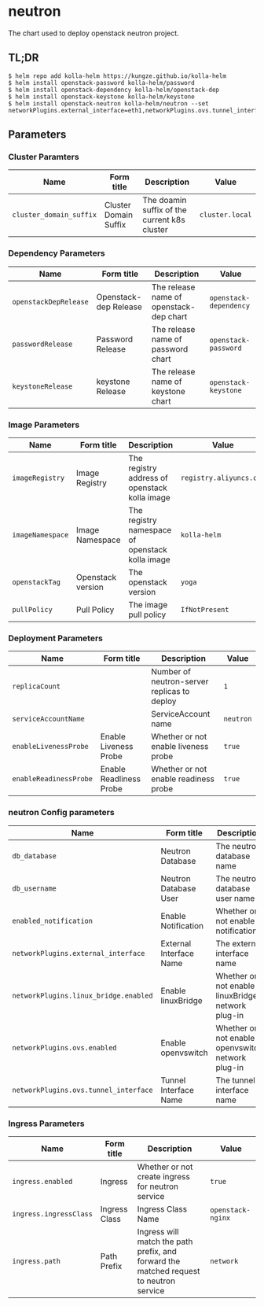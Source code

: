 
# neutron

The chart used to deploy openstack neutron project.

## TL;DR

```shell
$ helm repo add kolla-helm https://kungze.github.io/kolla-helm
$ helm install openstack-password kolla-helm/password
$ helm install openstack-dependency kolla-helm/openstack-dep
$ helm install openstack-keystone kolla-helm/keystone
$ helm install openstack-neutron kolla-helm/neutron --set networkPlugins.external_interface=eth1,networkPlugins.ovs.tunnel_interface=eth2
```

## Parameters

### Cluster Paramters

| Name                    | Form title            | Description                                  | Value           |
| ----------------------- | --------------------- | -------------------------------------------- | --------------- |
| `cluster_domain_suffix` | Cluster Domain Suffix | The doamin suffix of the current k8s cluster | `cluster.local` |


### Dependency Parameters

| Name                  | Form title            | Description                             | Value                  |
| --------------------- | --------------------- | --------------------------------------- | ---------------------- |
| `openstackDepRelease` | Openstack-dep Release | The release name of openstack-dep chart | `openstack-dependency` |
| `passwordRelease`     | Password Release      | The release name of password chart      | `openstack-password`   |
| `keystoneRelease`     | keystone Release      | The release name of keystone chart      | `openstack-keystone`   |


### Image Parameters

| Name             | Form title        | Description                                     | Value                   |
| ---------------- | ----------------- | ----------------------------------------------- | ----------------------- |
| `imageRegistry`  | Image Registry    | The registry address of openstack kolla image   | `registry.aliyuncs.com` |
| `imageNamespace` | Image Namespace   | The registry namespace of openstack kolla image | `kolla-helm`            |
| `openstackTag`   | Openstack version | The openstack version                           | `yoga`                  |
| `pullPolicy`     | Pull Policy       | The image pull policy                           | `IfNotPresent`          |


### Deployment Parameters

| Name                   | Form title              | Description                                                              | Value    |
| ---------------------- | ----------------------- | ------------------------------------------------------------------------ | -------- |
| `replicaCount`         |                         | Number of neutron-server replicas to deploy                              | `1`      |
| `serviceAccountName`   |                         | ServiceAccount name                                                      | `neutron` |
| `enableLivenessProbe`  | Enable Liveness Probe   | Whether or not enable liveness probe                                     | `true`   |
| `enableReadinessProbe` | Enable Readliness Probe | Whether or not enable readiness probe                                    | `true`   |


### neutron Config parameters

| Name                                  | Form title                  | Description                                         | Value     |
| ------------------------------------- | --------------------------- | --------------------------------------------------- | ----------|
| `db_database`                         | Neutron Database            | The neutron database name                           | `neutron` |
| `db_username`                         | Neutron Database User       | The neutron database user name                      | `neutron` |
| `enabled_notification`                | Enable Notification         | Whether or not enable notification                  | `false`   |
| `networkPlugins.external_interface`   | External Interface Name     | The external interface name                         | `eth1`    |
| `networkPlugins.linux_bridge.enabled` | Enable linuxBridge          | Whether or not enable linuxBridge network plug-in   | `false`   |
| `networkPlugins.ovs.enabled`          | Enable openvswitch          | Whether or not enable openvswitch network plug-in   | `true`    |
| `networkPlugins.ovs.tunnel_interface` | Tunnel Interface Name       | The tunnel interface name                           | `eth2`    |


### Ingress Parameters

| Name                   | Form title    | Description                                                                             | Value             |
| ---------------------- | ------------- | --------------------------------------------------------------------------------------- | ----------------- |
| `ingress.enabled`      | Ingress       | Whether or not create ingress for neutron service                                      | `true`            |
| `ingress.ingressClass` | Ingress Class | Ingress Class Name                                                                      | `openstack-nginx` |
| `ingress.path`         | Path Prefix   | Ingress will match the path prefix, and forward the matched request to neutron service | `network`         |
